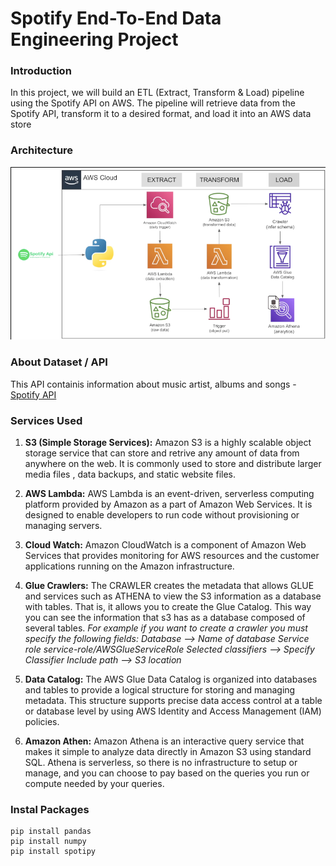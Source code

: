 # Spotify End-To-End Data Engineering Project

### Introduction
In this project, we will build an ETL (Extract, Transform & Load) pipeline using the Spotify API on AWS. The pipeline will retrieve data from the Spotify API, transform it to a desired format, and load it into an AWS data store

### Architecture
![Architure Diagram](https://github.com/nirakar-sahu/spotify-end-to-end-data-engineering-project/blob/main/Spotify_Data_Architecture.PNG) 

### About Dataset / API
This API containis information about music artist, albums and songs - [Spotify API](https://developer.spotify.com/documentation/web-api/)

### Services Used
1. **S3 (Simple Storage Services):** Amazon S3 is a highly scalable object storage service that can store and retrive any amount of data from anywhere on the web. It is commonly used to store and distribute larger media files , data backups, and static website files.

2.  **AWS Lambda:** AWS Lambda is an event-driven, serverless computing platform provided by Amazon as a part of Amazon Web Services. It is designed to enable developers to run code without provisioning or managing servers.

3.  **Cloud Watch:** Amazon CloudWatch is a component of Amazon Web Services that provides monitoring for AWS resources and the customer applications running on the Amazon infrastructure.

4.  **Glue Crawlers:** The CRAWLER creates the metadata that allows GLUE and services such as ATHENA to view the S3 information as a database with tables. That is, it allows you to create the Glue Catalog. This way you can see the information that s3 has as a database composed of several tables.
*For example if you want to create a crawler you must specify the following fields:*
*Database --> Name of database Service role service-role/AWSGlueServiceRole Selected classifiers --> Specify Classifier Include path --> S3 location*

5. **Data Catalog:** The AWS Glue Data Catalog is organized into databases and tables to provide a logical structure for storing and managing metadata. This structure supports precise data access control at a table or database level by using AWS Identity and Access Management (IAM) policies.

6. **Amazon Athen:** Amazon Athena is an interactive query service that makes it simple to analyze data directly in Amazon S3 using standard SQL. Athena is serverless, so there is no infrastructure to setup or manage, and you can choose to pay based on the queries you run or compute needed by your queries.

### Instal Packages
```
pip install pandas
pip install numpy
pip install spotipy
```
